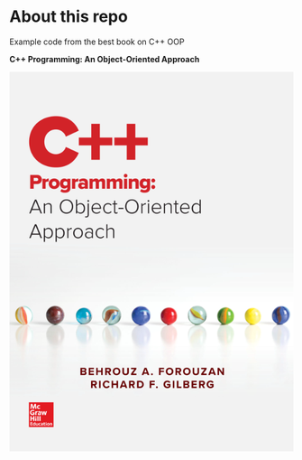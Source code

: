 # About this repo

Example code from the best book on C++ OOP
 
**C++ Programming: An Object-Oriented Approach**

![Cover Image](cover.png)
